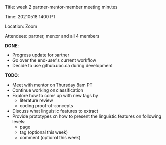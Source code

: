 Title: week 2 partner-mentor-member meeting minutes

Time: 20210518 1400 PT

Location: Zoom

Attendees:  partner, mentor and all 4 members

 

**DONE**:

- Progress  update for partner
- Go over the end-user's current workflow
- Decide to use github.ubc.ca during development
 


**TODO**:

- Meet with mentor on Thursday 8am PT
- Continue working on classification
- Explore how to come up with new tags by
	- literature review
	- coding proof-of-concepts
- Discuss what linguistic features to extract
- Provide prototypes on how to present the linguistic features on following levels:
	- page
	- tag (optional this week)
	- comment (optional this week)
